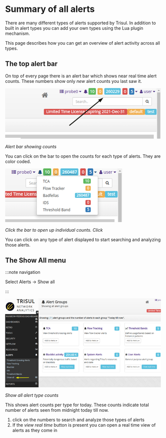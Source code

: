 # Summary of all alerts

There are many different types of alerts supported by Trisul. In 
addition to built in alert types you can add your own types using the 
Lua plugin mechanism.

This page describes how you can get an overview of alert activity across all types.

## The top alert bar

On top of every page there is an alert bar which shows near real time alert counts. These numbers show only *new* alert counts you last saw it.

![](image/alert-bar.png)

*Alert bar showing counts*

You can click on the bar to open the counts for each type of alerts. They are color coded.

![](image/alert-bar-open.png)

*Click the bar to open up individual counts. Click*

You can click on any type of alert displayed to start searching and analyzing those alerts.

## The Show All menu

:::note navigation

Select Alerts → Show all

:::

![](image/showall-toplevel.png)

*Show all alert type counts*

This shows alert counts per type for today. These counts indicate total number of alerts seen from midnight today till now.

1. click on the numbers to search and analyze those types of alerts
2. If the *view real time* button is present you can open a real time view of alerts as they come in
